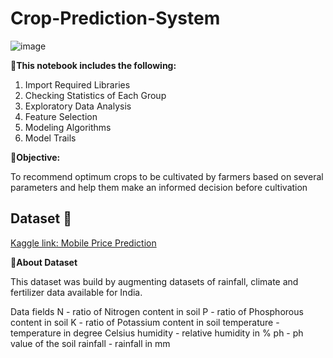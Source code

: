 # Crop-Prediction-System
![image](https://github.com/prasad044/Crop-Prediction-System/assets/65522909/33cc3227-f0d4-46cf-b563-56d228bbb4eb)

**📱This notebook includes the following:**

1. Import Required Libraries
2. Checking Statistics of Each Group
3. Exploratory Data Analysis
4. Feature Selection
5. Modeling Algorithms
6. Model Trails
    
**📱Objective:**   
    
To recommend optimum crops to be cultivated by farmers based on several parameters and help them make an informed decision before cultivation

## Dataset 📔

[Kaggle link: Mobile Price Prediction](https://www.kaggle.com/datasets/atharvaingle/crop-recommendation-dataset)

**📔About Dataset**

This dataset was build by augmenting datasets of rainfall, climate and fertilizer data available for India.

Data fields
N - ratio of Nitrogen content in soil
P - ratio of Phosphorous content in soil
K - ratio of Potassium content in soil
temperature - temperature in degree Celsius
humidity - relative humidity in %
ph - ph value of the soil
rainfall - rainfall in mm
